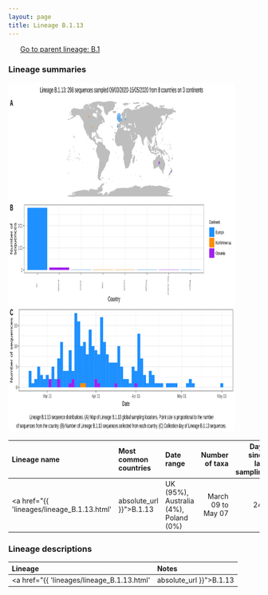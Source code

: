 ```yaml
---
layout: page
title: Lineage B.1.13
---
```




<p>
<ul class="actions small">
	 <a href="{{ 'lineages/lineage_B.1.html' | absolute_url }}" class="button special fit">Go to parent lineage: B.1</a>
</ul>
</p>
<h3> Lineage summaries</h3>

<img src="../assets/images/B.1.13.svg" alt="B.1.13 lineage summary figure" width="90%" height="700px" />


| Lineage name | Most common countries | Date range | Number of taxa |  Days since last sampling | Known Travel | Recall value |
|:-----|:-----|:-------|-------:|-------:|:---------|--------:|
| <a href="{{ 'lineages/lineage_B.1.13.html' | absolute_url }}">B.1.13</a> | UK (95%), Australia (4%), Poland (0%) | March 09 to May 07 | 248 | 3 |  | 100.0 |

<h3>Lineage descriptions</h3>

| Lineage | Notes |
|:-----|:-----|
| <a href="{{ 'lineages/lineage_B.1.13.html' | absolute_url }}">B.1.13</a> | England/ Australia, may need refining parent node BS=59, internal node of 100 |

